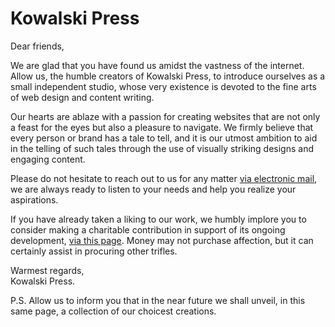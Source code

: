 Kowalski Press
==============

Dear friends,

We are glad that you have found us amidst the vastness of the internet. Allow us, the humble creators of Kowalski Press, to introduce ourselves as a small independent studio, whose very existence is devoted to the fine arts of web design and content writing.

Our hearts are ablaze with a passion for creating websites that are not only a feast for the eyes but also a pleasure to navigate. We firmly believe that every person or brand has a tale to tell, and it is our utmost ambition to aid in the telling of such tales through the use of visually striking designs and engaging content.

Please do not hesitate to reach out to us for any matter [via electronic mail](mailto:leonkowalskipress@gmail.com), we are always ready to listen to your needs and help you realize your aspirations.

If you have already taken a liking to our work, we humbly implore you to consider making a charitable contribution in support of its ongoing development, [via this page](https://ko-fi.com/kowalskipress). Money may not purchase affection, but it can certainly assist in procuring other trifles.

Warmest regards,  
Kowalski Press.

P.S. Allow us to inform you that in the near future we shall unveil, in this same page, a collection of our choicest creations.

